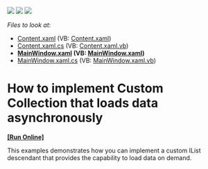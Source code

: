 <!-- default badges list -->
![](https://img.shields.io/endpoint?url=https://codecentral.devexpress.com/api/v1/VersionRange/134261181/13.1.4%2B)
[![](https://img.shields.io/badge/Open_in_DevExpress_Support_Center-FF7200?style=flat-square&logo=DevExpress&logoColor=white)](https://supportcenter.devexpress.com/ticket/details/E4729)
[![](https://img.shields.io/badge/📖_How_to_use_DevExpress_Examples-e9f6fc?style=flat-square)](https://docs.devexpress.com/GeneralInformation/403183)
<!-- default badges end -->
<!-- default file list -->
*Files to look at*:

* [Content.xaml](./CS/AsyncDataLoading/Content.xaml) (VB: [Content.xaml](./VB/AsyncDataLoading/Content.xaml))
* [Content.xaml.cs](./CS/AsyncDataLoading/Content.xaml.cs) (VB: [Content.xaml.vb](./VB/AsyncDataLoading/Content.xaml.vb))
* **[MainWindow.xaml](./CS/AsyncDataLoading/MainWindow.xaml) (VB: [MainWindow.xaml](./VB/AsyncDataLoading/MainWindow.xaml))**
* [MainWindow.xaml.cs](./CS/AsyncDataLoading/MainWindow.xaml.cs) (VB: [MainWindow.xaml.vb](./VB/AsyncDataLoading/MainWindow.xaml.vb))
<!-- default file list end -->
# How to implement Custom Collection that loads data asynchronously
<!-- run online -->
**[[Run Online]](https://codecentral.devexpress.com/e4729/)**
<!-- run online end -->


<p>This examples demonstrates how you can implement a custom IList descendant that provides the capability to load data on demand.</p>

<br/>


